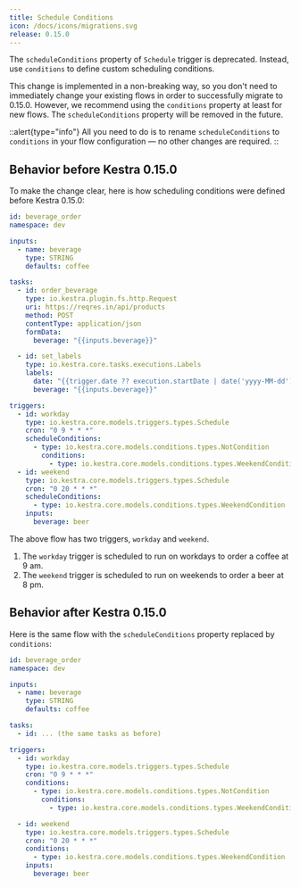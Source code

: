 ```yaml
---
title: Schedule Conditions
icon: /docs/icons/migrations.svg
release: 0.15.0
---
```


The `scheduleConditions` property of `Schedule` trigger is deprecated. Instead, use `conditions` to define custom scheduling conditions.

This change is implemented in a non-breaking way, so you don't need to immediately change your existing flows in order to successfully migrate to 0.15.0. However, we recommend using the `conditions` property at least for new flows. The `scheduleConditions` property will be removed in the future.

::alert{type="info"}
All you need to do is to rename `scheduleConditions` to `conditions` in your flow configuration — no other changes are required.
::

## Behavior before Kestra 0.15.0

To make the change clear, here is how scheduling conditions were defined before Kestra 0.15.0:

```yaml
id: beverage_order
namespace: dev

inputs:
  - name: beverage
    type: STRING
    defaults: coffee

tasks:
  - id: order_beverage
    type: io.kestra.plugin.fs.http.Request
    uri: https://reqres.in/api/products
    method: POST
    contentType: application/json
    formData:
      beverage: "{{inputs.beverage}}"

  - id: set_labels
    type: io.kestra.core.tasks.executions.Labels
    labels:
      date: "{{trigger.date ?? execution.startDate | date('yyyy-MM-dd')}}"
      beverage: "{{inputs.beverage}}"

triggers:
  - id: workday
    type: io.kestra.core.models.triggers.types.Schedule
    cron: "0 9 * * *"
    scheduleConditions:
      - type: io.kestra.core.models.conditions.types.NotCondition
        conditions:
          - type: io.kestra.core.models.conditions.types.WeekendCondition
  - id: weekend
    type: io.kestra.core.models.triggers.types.Schedule
    cron: "0 20 * * *"
    scheduleConditions:
      - type: io.kestra.core.models.conditions.types.WeekendCondition
    inputs:
      beverage: beer
```

The above flow has two triggers, `workday` and `weekend`.
1. The `workday` trigger is scheduled to run on workdays to order a coffee at 9 am.
2. The `weekend` trigger is scheduled to run on weekends to order a beer at 8 pm.


## Behavior after Kestra 0.15.0

Here is the same flow with the `scheduleConditions` property replaced by `conditions`:

```yaml
id: beverage_order
namespace: dev

inputs:
  - name: beverage
    type: STRING
    defaults: coffee

tasks:
  - id: ... (the same tasks as before)

triggers:
  - id: workday
    type: io.kestra.core.models.triggers.types.Schedule
    cron: "0 9 * * *"
    conditions:
      - type: io.kestra.core.models.conditions.types.NotCondition
        conditions:
          - type: io.kestra.core.models.conditions.types.WeekendCondition

  - id: weekend
    type: io.kestra.core.models.triggers.types.Schedule
    cron: "0 20 * * *"
    conditions:
      - type: io.kestra.core.models.conditions.types.WeekendCondition
    inputs:
      beverage: beer
```
